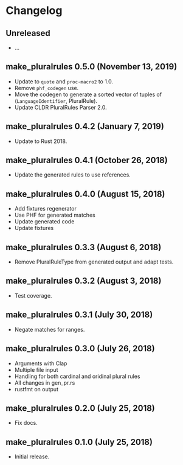# Changelog

## Unreleased

  - …

## make_pluralrules 0.5.0 (November 13, 2019)

  - Update to `quote` and `proc-macro2` to 1.0.
  - Remove `phf_codegen` use.
  - Move the codegen to generate a sorted vector of tuples of
    (`LanguageIdentifier`, PluralRule).
  - Update CLDR PluralRules Parser 2.0.

## make_pluralrules 0.4.2 (January 7, 2019)

  - Update to Rust 2018.

## make_pluralrules 0.4.1 (October 26, 2018)

  - Update the generated rules to use references.

## make_pluralrules 0.4.0 (August 15, 2018)

  - Add fixtures regenerator
  - Use PHF for generated matches
  - Update generated code
  - Update fixtures

## make_pluralrules 0.3.3 (August 6, 2018)

  - Remove PluralRuleType from generated output and adapt tests.

## make_pluralrules 0.3.2 (August 3, 2018)

  - Test coverage.

## make_pluralrules 0.3.1 (July 30, 2018)

  - Negate matches for ranges.

## make_pluralrules 0.3.0 (July 26, 2018)

  - Arguments with Clap
  - Multiple file input
  - Handling for both cardinal and oridinal plural rules
  - All changes in gen_pr.rs
  - rustfmt on output

## make_pluralrules 0.2.0 (July 25, 2018)

  - Fix docs.

## make_pluralrules 0.1.0 (July 25, 2018)

  - Initial release.
